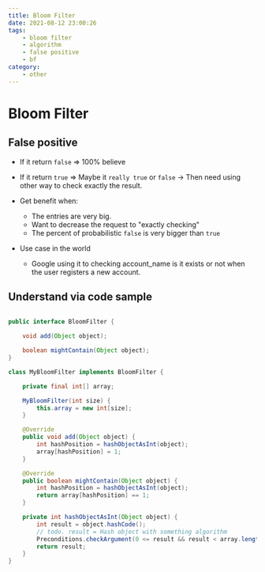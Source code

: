 ```yaml
---
title: Bloom Filter
date: 2021-08-12 23:00:26
tags:
    - bloom filter
    - algorithm
    - false positive
    - bf
category: 
    - other
---
```


# Bloom Filter

## False positive

- If it return `false` => 100% believe
- If it return `true` => Maybe it `really true` or `false` -> Then need using other way to check exactly the result.
- Get benefit when:
    - The entries are very big. 
    - Want to decrease the request to "exactly checking"
    - The percent of probabilistic `false` is very bigger than `true` 

- Use case in the world
    - Google using it to checking account_name is it exists or not when the user registers a new account.


## Understand via code sample

```java

public interface BloomFilter {

    void add(Object object);

    boolean mightContain(Object object);
}

class MyBloomFilter implements BloomFilter {

    private final int[] array;

    MyBloomFilter(int size) {
        this.array = new int[size];
    }

    @Override
    public void add(Object object) {
        int hashPosition = hashObjectAsInt(object);
        array[hashPosition] = 1;
    }

    @Override
    public boolean mightContain(Object object) {
        int hashPosition = hashObjectAsInt(object);
        return array[hashPosition] == 1;
    }

    private int hashObjectAsInt(Object object) {
        int result = object.hashCode();
        // todo. result = Hash object with something algorithm
        Preconditions.checkArgument(0 <= result && result < array.length - 1);
        return result;
    }
}

```

